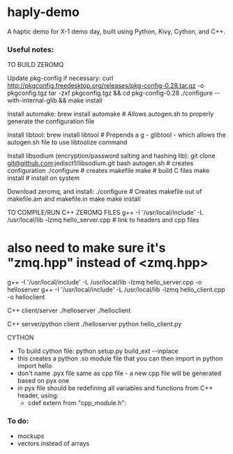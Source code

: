 # haply-demo
A haptic demo for X-1 demo day, built using Python, Kivy, Cython, and C++. 


### Useful notes: 
TO BUILD ZEROMQ

Update pkg-config if necessary: 
curl http://pkgconfig.freedesktop.org/releases/pkg-config-0.28.tar.gz -o pkgconfig.tgz
tar -zxf pkgconfig.tgz && cd pkg-config-0.28
./configure --with-internal-glib && make install

Install automake:
brew install automake 	# Allows autogen.sh to properly generate the configuration file 

Install libtool:
brew install libtool 	# Prepends a g - glibtool - which allows the autogen.sh file to use libtoolize command

Install libsodium (encryption/password salting and hashing lib):
git clone git@github.com:jedisct1/libsodium.git
bash autogen.sh 	# creates configuration 
./configure			# creates makefile 
make 				# build C files 
make install 		# install on system

Download zeromq, and install:
./configure		 	# Creates makefile out of makefile.am and makefile.in
make 
make install 

TO COMPILE/RUN C++ ZEROMQ FILES 
g++ -I '/usr/local/include' -L /usr/local/lib -lzmq hello_server.cpp 	# link to headers and cpp files
# also need to make sure it's "zmq.hpp" instead of <zmq.hpp> 

g++ -I '/usr/local/include' -L /usr/local/lib -lzmq hello_server.cpp -o helloserver
g++ -I '/usr/local/include' -L /usr/local/lib -lzmq hello_client.cpp -o helloclient

C++ client/server
./helloserver
./helloclient


C++ server/python client
./helloserver
python hello_client.py 

CYTHON 
- To build cython file: python setup.py build_ext --inplace
- this creates a python .so module file that you can then import in python
	import hello
- don't name .pyx file same as cpp file - a new cpp file will be generated based on pyx one 
- in pyx file should be redefining all variables and functions from C++ header, using:
	- cdef extern from "cpp_module.h": 

### To do: 
- mockups 
- vectors instead of arrays